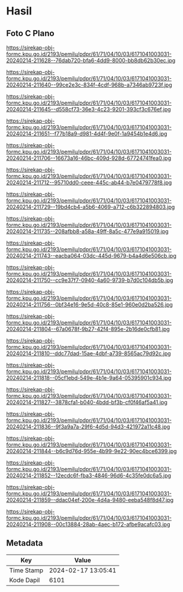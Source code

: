 # Hasil

## Foto C Plano

https://sirekap-obj-formc.kpu.go.id/2193/pemilu/pdpr/61/71/04/10/03/6171041003031-20240214-211628--76dab720-bfa6-4dd9-8000-bb8db62b30ec.jpg

https://sirekap-obj-formc.kpu.go.id/2193/pemilu/pdpr/61/71/04/10/03/6171041003031-20240214-211640--99ce2e3c-834f-4cdf-968b-a7346ab9723f.jpg

https://sirekap-obj-formc.kpu.go.id/2193/pemilu/pdpr/61/71/04/10/03/6171041003031-20240214-211645--d558cf73-36e3-4c23-9201-393cf3c676ef.jpg

https://sirekap-obj-formc.kpu.go.id/2193/pemilu/pdpr/61/71/04/10/03/6171041003031-20240214-211651--f77b18a9-d981-4d4f-9e0f-1a9454b1e4d6.jpg

https://sirekap-obj-formc.kpu.go.id/2193/pemilu/pdpr/61/71/04/10/03/6171041003031-20240214-211706--16673a16-46bc-409d-928d-67724741fea0.jpg

https://sirekap-obj-formc.kpu.go.id/2193/pemilu/pdpr/61/71/04/10/03/6171041003031-20240214-211712--95710dd0-ceee-445c-ab44-b7e0479778f8.jpg

https://sirekap-obj-formc.kpu.go.id/2193/pemilu/pdpr/61/71/04/10/03/6171041003031-20240214-211729--19bd4cb4-a5b6-4069-a712-c6b322894803.jpg

https://sirekap-obj-formc.kpu.go.id/2193/pemilu/pdpr/61/71/04/10/03/6171041003031-20240214-211735--208afbb8-a58a-49ff-8a5c-477e9a915019.jpg

https://sirekap-obj-formc.kpu.go.id/2193/pemilu/pdpr/61/71/04/10/03/6171041003031-20240214-211743--eacba064-03dc-445d-9679-b4a4d6e506cb.jpg

https://sirekap-obj-formc.kpu.go.id/2193/pemilu/pdpr/61/71/04/10/03/6171041003031-20240214-211750--cc9e37f7-0940-4a60-9739-b7d0c104db5b.jpg

https://sirekap-obj-formc.kpu.go.id/2193/pemilu/pdpr/61/71/04/10/03/6171041003031-20240214-211756--0bf34e16-9e5d-40c8-85e1-960e0d2ba526.jpg

https://sirekap-obj-formc.kpu.go.id/2193/pemilu/pdpr/61/71/04/10/03/6171041003031-20240214-211804--67a0678f-9b27-42f4-895e-2b16de0cfb81.jpg

https://sirekap-obj-formc.kpu.go.id/2193/pemilu/pdpr/61/71/04/10/03/6171041003031-20240214-211810--ddc77dad-15ae-4dbf-a739-8565ac79d92c.jpg

https://sirekap-obj-formc.kpu.go.id/2193/pemilu/pdpr/61/71/04/10/03/6171041003031-20240214-211818--05cf1ebd-549e-4b1e-9a64-05395901c934.jpg

https://sirekap-obj-formc.kpu.go.id/2193/pemilu/pdpr/61/71/04/10/03/6171041003031-20240214-211827--3878cfa1-b040-4bdd-bf3b-cf0f46af5a41.jpg

https://sirekap-obj-formc.kpu.go.id/2193/pemilu/pdpr/61/71/04/10/03/6171041003031-20240214-211836--9f3a9a7a-29f6-4d5d-94d3-421972a11c48.jpg

https://sirekap-obj-formc.kpu.go.id/2193/pemilu/pdpr/61/71/04/10/03/6171041003031-20240214-211844--b6c9d76d-955e-4b99-9e22-90ec4bce6399.jpg

https://sirekap-obj-formc.kpu.go.id/2193/pemilu/pdpr/61/71/04/10/03/6171041003031-20240214-211852--12ecdc6f-fba3-4846-96d6-4c35fe0dc6a5.jpg

https://sirekap-obj-formc.kpu.go.id/2193/pemilu/pdpr/61/71/04/10/03/6171041003031-20240214-211859--ddac04ef-200e-4d4a-9480-eeba548f8d47.jpg

https://sirekap-obj-formc.kpu.go.id/2193/pemilu/pdpr/61/71/04/10/03/6171041003031-20240214-211908--00c13884-28ab-4aec-b172-afbe9acafc03.jpg


## Metadata

| Key        | Value               |
| ---------- | ------------------- |
| Time Stamp | 2024-02-17 13:05:41 |
| Kode Dapil | 6101                |



